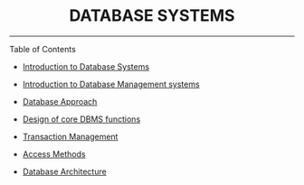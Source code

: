 <h1 align="center">DATABASE SYSTEMS</h1>
<hr/>

Table of Contents

* [Introduction to  Database Systems](./0x05-COMP_214/Chapter_01-Introduction-to-database-systems.md)
* [Introduction to Database Management systems](./0x05-COMP_214/Chapter_02-Introduction-to-DBMS.md)

* [Database Approach](./0x05-COMP_214/Chapter_03-Database-approach.md)
* [Design of core DBMS functions](./0x05-COMP_214/Chapter_04-Design-of-core-DBMS-functions.md)
* [Transaction Management](./0x05-COMP_214/Chapter_05-Transaction-management.md)
* [Access Methods](./Chapter_06-Acess-methods.md0x05-COMP_214/Chapter_06-Acess-methods.md)
* [Database Architecture](./Chapter_07-Database-architecture.md)